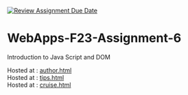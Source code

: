 [![Review Assignment Due Date](https://classroom.github.com/assets/deadline-readme-button-24ddc0f5d75046c5622901739e7c5dd533143b0c8e959d652212380cedb1ea36.svg)](https://classroom.github.com/a/b9NC0g7h)
# WebApps-F23-Assignment-6
Introduction to Java Script and DOM

Hosted at : [author.html](https://44-563-webapps-f23.github.io/44563-webapps-f23-assignment6-eluvakathirupathi/author.html)<br>
Hosted at : [tips.html](https://44-563-webapps-f23.github.io/44563-webapps-f23-assignment6-eluvakathirupathi/tips.html)<br>
Hosted at : [cruise.html](https://44-563-webapps-f23.github.io/44563-webapps-f23-assignment6-eluvakathirupathi/cruise.html)<br>